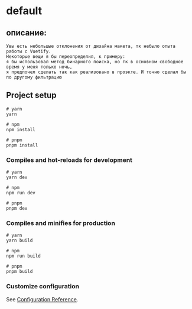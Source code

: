 # default
## описание:

```
Увы есть небольшые отклонения от дизайна макета, тк небыло опыта работы с Vuetify.
Некоторые вещи я бы переопределил, к примеру: 
я бы использовал метод бинарного поиска, но тк в основном свободное время у меня только ночь, 
я предпочел сделать так как реализовано в проэкте. И точно сделал бы по другому фильтрацию 
```

## Project setup

```
# yarn
yarn

# npm
npm install

# pnpm
pnpm install
```

### Compiles and hot-reloads for development

```
# yarn
yarn dev

# npm
npm run dev

# pnpm
pnpm dev
```

### Compiles and minifies for production

```
# yarn
yarn build

# npm
npm run build

# pnpm
pnpm build
```

### Customize configuration

See [Configuration Reference](https://vitejs.dev/config/).
